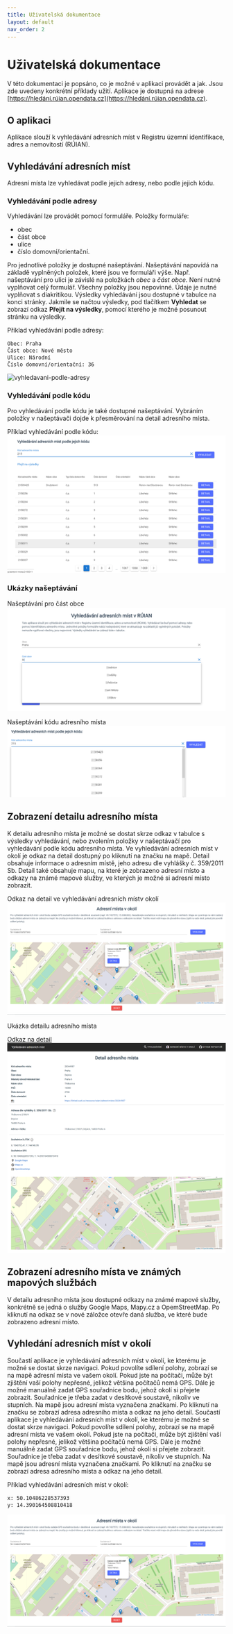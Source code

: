 ```yaml
---
title: Uživatelská dokumentace
layout: default
nav_order: 2
---
```


# Uživatelská dokumentace
V této dokumentaci je popsáno, co je možné v aplikaci provádět a jak. Jsou zde uvedeny konkrétní příklady užití. Aplikace je dostupná na adrese [https://hledání.rúian.opendata.cz](https://hledání.rúian.opendata.cz).

## O aplikaci
Aplikace slouží k vyhledávání adresních míst v Registru územní identifikace, adres a nemovitostí (RÚIAN).

## Vyhledávání adresních míst
Adresní místa lze vyhledávat podle jejich adresy, nebo podle jejich kódu.

### Vyhledávání podle adresy
Vyhledávání lze provádět pomocí formuláře. Položky formuláře:
- obec
- část obce
- ulice
- číslo domovní/orientační.

Pro jednotlivé položky je dostupné našeptávání. Našeptávání napovídá na základě vyplněných položek, které jsou ve formuláři výše. Např. našeptávání pro ulici je závislé na položkách *obec* a *část obce*. Není nutné vyplňovat celý formulář. Všechny položky jsou nepovinné. Údaje je nutné vyplňovat s diakritikou. Výsledky vyhledávání jsou dostupné v tabulce na konci stránky. Jakmile se načtou výsledky, pod tlačítkem **Vyhledat** se zobrazí odkaz **Přejít na výsledky**, pomocí kterého je možné posunout stránku na výsledky.

Příklad vyhledávání podle adresy:
```
Obec: Praha
Část obce: Nové město
Ulice: Národní
Číslo domovní/orientační: 36
```
![vyhledavani-podle-adresy](search-form.png)

### Vyhledávání podle kódu
Pro vyhledávání podle kódu je také dostupné našeptávání. Vybráním položky v našeptávači dojde k přesměrování na detail adresního místa.

Příklad vyhledávání podle kódu:
![vyhledavani-podle-kodu](./assets/search-code.png)

### Ukázky našeptávání
Našeptávání pro část obce
![naseptavani-cast-obce](./assets/district-suggestion.png)

Našeptávání kódu adresního místa
![naseptavani-kodu](./assets/code-suggestion.png)


## Zobrazení detailu adresního místa
K detailu adresního místa je možné se dostat skrze odkaz v tabulce s výsledky vyhledávání, nebo zvolením položky v našeptávačí pro vyhledávání podle kódu adresního místa. Ve vyhledávání adresních míst v okolí je odkaz na detail dostupný po kliknutí na značku na mapě. Detail obsahuje informace o adresním místě, jeho adresu dle vyhlášky č. 359/2011 Sb. Detail také obsahuje mapu, na které je zobrazeno adresní místo a odkazy na známé mapové služby, ve kterých je možné si adresní místo zobrazit.

Odkaz na detail ve vyhledávání adresních místv okolí
![nearby-addresses](./assets/nearby-addresses.png)

Ukázka detailu adresního místa

[Odkaz na detail](https://hledání.rúian.opendata.cz/adresni-mista/28344987)
![detail](./assets/detail.png)

## Zobrazení adresního místa ve známých mapových službách
V detailu adresního místa jsou dostupné odkazy na známé mapové služby, konkrétně se jedná o služby Google Maps, Mapy.cz a OpemStreetMap. Po kliknutí na odkaz se v nové záložce otevře daná služba, ve které bude zobrazeno adresní místo.

## Vyhledání adresních míst v okolí
Součastí aplikace je vyhledávání adresních míst v okolí, ke kterému je možné se dostat skrze navigaci. Pokud povolíte sdílení polohy, zobrazí se na mapě adresní místa ve vašem okolí. Pokud jste na počítači, může být zjištění vaší polohy nepřesné, jelikož většina počítačů nemá GPS. Dále je možné manuálně zadat GPS souřadnice bodu, jehož okolí si přejete zobrazit. Souřadnice je třeba zadat v desítkové soustavě, nikoliv ve stupních. Na mapě jsou adresní místa vyznačena značkami. Po kliknutí na značku se zobrazí adresa adresního místa a odkaz na jeho detail.
Součastí aplikace je vyhledávání adresních míst v okolí, ke kterému je možné se dostat skrze navigaci. Pokud povolíte sdílení polohy, zobrazí se na mapě adresní místa ve vašem okolí. Pokud jste na počítači, může být zjištění vaší polohy nepřesné, jelikož většina počítačů nemá GPS. Dále je možné manuálně zadat GPS souřadnice bodu, jehož okolí si přejete zobrazit. Souřadnice je třeba zadat v desítkové soustavě, nikoliv ve stupních. Na mapě jsou adresní místa vyznačena značkami. Po kliknutí na značku se zobrazí adresa adresního místa a odkaz na jeho detail.

Příklad vyhledávání adresních míst v okolí:
```
x: 50.10486228537393
y: 14.390164508810418
```

![nearby-addresses](./assets/nearby-addresses.png)